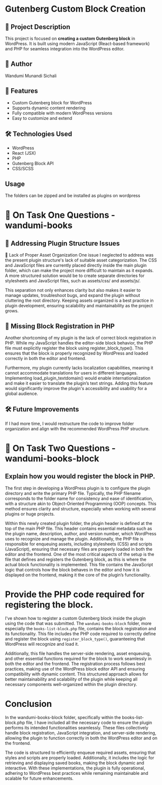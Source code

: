 # Gutenberg Custom Block Creation

## 📌 Project Description

This project is focused on **creating a custom Gutenberg block** in WordPress. It is built using modern JavaScript (React-based framework) and PHP for seamless integration into the WordPress editor.

## 👤 Author

Wandumi Munandi Sichali

## 🚀 Features

- Custom Gutenberg block for WordPress
- Supports dynamic content rendering
- Fully compatible with modern WordPress versions
- Easy to customize and extend

## 🛠️ Technologies Used

- WordPress
- React (JSX)
- PHP
- Gutenberg Block API
- CSS/SCSS

## Usage

The folders can be zipped and be installed as plugins on wordpress

# 🔧 On Task One Questions - wandumi-books

## 🚀 Addressing Plugin Structure Issues

📁 Lack of Proper Asset Organization
One issue I neglected to address was the present plugin structure's lack of suitable asset categorization. The CSS and JavaScript files are currently placed directly inside the main plugin folder, which can make the project more difficult to maintain as it expands. A more structured solution would be to create separate directories for stylesheets and JavaScript files, such as assets/css/ and assets/js/.

This separation not only enhances clarity but also makes it easier to manage updates, troubleshoot bugs, and expand the plugin without cluttering the root directory. Keeping assets organized is a best practice in plugin development, ensuring scalability and maintainability as the project grows.

## 🔧 Missing Block Registration in PHP

Another shortcoming of my plugin is the lack of correct block registration in PHP. While my JavaScript handles the editor-side block behavior, the PHP file must explicitly register the block using register_block_type(). This ensures that the block is properly recognized by WordPress and loaded correctly in both the editor and frontend.

Furthermore, my plugin currently lacks localization capabilities, meaning it cannot accommodate translations for users in different languages. Implementing load_plugin_textdomain() would enable internationalization and make it easier to translate the plugin’s text strings. Adding this feature would significantly improve the plugin's accessibility and usability for a global audience.

## 🛠️ Future Improvements

If I had more time, I would restructure the code to improve folder organization and align with the recommended WordPress PHP structure.

# 🔧 On Task Two Questions - wandumi-books-block

## Explain how you would register the block in PHP.

The first step in developing a WordPress plugin is to configure the plugin directory and write the primary PHP file. Typically, the PHP filename corresponds to the folder name for consistency and ease of identification, with a structure akin to Object-Oriented Programming (OOP) concepts. This method ensures clarity and structure, especially when working with several plugins or huge projects.

Within this newly created plugin folder, the plugin header is defined at the top of the main PHP file. This header contains essential metadata such as the plugin name, description, author, and version number, which WordPress uses to recognize and manage the plugin. Additionally, the PHP file is responsible for enqueuing assets, including stylesheets (CSS) and scripts (JavaScript), ensuring that necessary files are properly loaded in both the editor and the frontend. One of the most critical aspects of the setup is the file that defines and registers the Gutenberg block, as this is where the actual block functionality is implemented. This file contains the JavaScript logic that controls how the block behaves in the editor and how it is displayed on the frontend, making it the core of the plugin’s functionality.

# Provide the PHP code required for registering the block.

I've shown how to register a custom Gutenberg block inside the plugin using the code that was submitted. The `wandumi-books-block` folder, more especially the `books-list-block.php` file, contains the block registration and its functionality. This file includes the PHP code required to correctly define and register the block using `register_block_type()`, guaranteeing that WordPress will recognize and load it.

Additionally, this file handles the server-side rendering, asset enqueuing, and other essential functions required for the block to work seamlessly in both the editor and the frontend. The registration process follows best practices, making use of the WordPress block editor API and ensuring compatibility with dynamic content. This structured approach allows for better maintainability and scalability of the plugin while keeping all necessary components well-organized within the plugin directory.

# Conclusion

In the wandumi-books-block folder, specifically within the books-list-block.php file, I have included all the necessary code to ensure the plugin performs its intended functionalities seamlessly. These files collectively handle block registration, JavaScript integration, and server-side rendering, allowing the plugin to function correctly in both the WordPress editor and on the frontend.

The code is structured to efficiently enqueue required assets, ensuring that styles and scripts are properly loaded. Additionally, it includes the logic for retrieving and displaying saved books, making the block dynamic and interactive. With these implementations, the plugin is fully operational, adhering to WordPress best practices while remaining maintainable and scalable for future enhancements.
